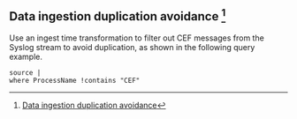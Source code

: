 #

## Data ingestion duplication avoidance [^1]

Use an ingest time transformation to filter out CEF messages from the Syslog stream to avoid duplication, as shown in the following query example.

```kql
source |
where ProcessName !contains "CEF"
```





[^1]: [Data ingestion duplication avoidance](https://learn.microsoft.com/en-us/azure/sentinel/cef-syslog-ama-overview?tabs=single#data-ingestion-duplication-avoidance)
